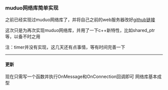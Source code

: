 ### muduo网络库简单实现

之前已经实现过muduo网络库了，并将自己之前的web服务器改好[github链接](https://github.com/ghorges/hao336/tree/master/my_web_project_new_muduo)

这次只是为再次实现muduo网络库，并用了一下c++新特性，比如shared_ptr等，以备不时之用

注：timer并没有实现，这几天还有点事情，等有时间完善一下

-----

#### 更新

现在只需写一个函数并执行OnMessage和OnConnection回调即可
网络库基本成型
